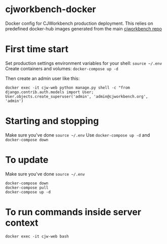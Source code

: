 # cjworkbench-docker
Docker config for CJWorkbench production deployment. This relies on predefined docker-hub images generated from the main [cjworkbench repo](https://github.com/jstray/cjworkbench)

# First time start

Set production settings environment variables for your shell: `source ~/.env`
Create containers and volumes: `docker-compose up -d`

Then create an admin user like this:

`docker exec -it cjw-web python manage.py shell -c "from django.contrib.auth.models import User; User.objects.create_superuser('admin', 'admin@cjworkbench.org', 'admin')`

# Starting and stopping

Make sure you've done `source ~/.env`
Use `docker-compose up -d` and `docker-compose down`

# To update

Make sure you've done `source ~/.env`

```
docker-compose down
docker-compose pull
docker-compose up -d
```

# To run commands inside server context
`docker exec -it cjw-web bash`

